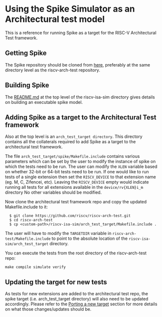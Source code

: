 # Using the Spike Simulator as an Architectural test model

This is a reference for running Spike as a target for the RISC-V Architectural Test framework.

## Getting Spike

The Spike repository should be cloned from [here](https://github.com/riscv/riscv-isa-sim/), preferably at the same directory level as the riscv-arch-test repository.

## Building Spike

The [README.md](../README.md) at the top level of the riscv-isa-sim directory gives details on building an executable spike model.

## Adding Spike as a target to the Architectural Test framework

Also at the top level is an ``arch_test_target directory``. This directory contains all the collaterals
required to add Spike as a target to the architectural test framework.

The file ``arch_test_target/spike/Makefile.include`` contains various parameters which can be set by 
the user to modify the instance of spike on which the tests need to be run.
The user can modify the ``XLEN`` variable based on whether 32-bit or 64-bit tests need to be run.
If one would like to run tests of a single extension then set the `RISCV_DEVICE` to that extension
name (eg. M, C, Zifencei, etc). Leaving the ``RISCV_DEVICE`` empty would indicate running all tests
for all extensions available in the ``device/rv{XLEN}i_m`` directory No other variables should be modified.

Now clone the architectural test framework repo and copy the updated Makefile.include to it:

```
  $ git clone https://github.com/riscv/riscv-arch-test.git
  $ cd riscv-arch-test
  $ cp <custom-path>/riscv-isa-sim/arch_test_target/Makefile.include .
```

The user will have to modify the ``TARGETDIR`` variable in ``riscv-arch-test/Makefile.include`` to point to the
absolute location of the ``riscv-isa-sim/arch_test_target`` directory. 

You can execute the tests from the root directory of the riscv-arch-test repo:

```
make compile simulate verify
```

## Updating the target for new tests

As tests for new extensions are added to the architectural test repo, the spike target (i.e.
arch_test_target directory) will also need to be updated accordingly. Please refer to the [Porting a new target](https://github.com/riscv/riscv-arch-test/blob/master/doc/README.adoc#5-porting-a-new-target)
section for more details on what those changes/updates should be.













